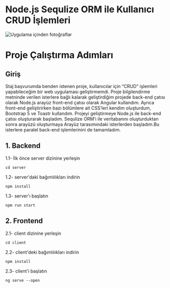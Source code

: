 # Node.js Sequlize ORM ile Kullanıcı CRUD İşlemleri

![Uygulama içinden fotoğraflar](https://i.hizliresim.com/8w8w14g.gif?raw=true)
# Proje Çalıştırma Adımları

## Giriş

Staj başvurumda benden istenen proje, kullanıcılar için
“CRUD” işlemleri yapabileceğim bir web 
uygulaması geliştirmemdi. 
Proje bilgilendirme metninde verilen 
isterlere bağlı kalarak geliştirdiğim projede 
back-end çatısı olarak Node.js arayüz front-end çatısı olarak Angular kullandım. 
Ayrıca front-end geliştirirken bazı 
bölümlere ait CSS’leri kendim oluşturdum,
Bootstrap 5 ve Toastr kullandım.
Projeyi geliştirmeye Node.js ile back-end 
çatısı oluşturarak başladım. Sequlize 
ORM’i ile veritabanını oluşturduktan sonra
arayüzü oluşturmaya Arayüz tarasımındaki
isterlerden başladım.Bu isterlere paralel 
back-end işlemlerinini de tamamladım. 

## 1. Backend

1.1- İlk önce server dizinine yerleşin

```shell
cd server
```


1.2- server'daki bağımlılıkları indirin

```shell
npm install
```

1.3- server'ı başlatın

```shell
npm run start
```

## 2. Frontend

2.1- client dizinine yerleşin

```shell
cd client
```

2.2- client'deki bağımlılıkları indirin

```shell
npm install
```

2.3- client'i başlatın

```shell
ng serve --open
```